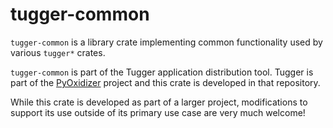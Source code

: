 # tugger-common

`tugger-common` is a library crate implementing common functionality
used by various `tugger*` crates.

`tugger-common` is part of the Tugger application distribution tool.
Tugger is part of the
[PyOxidizer](https://github.com/indygreg/PyOxidizer.git) project and
this crate is developed in that repository.

While this crate is developed as part of a larger project, modifications
to support its use outside of its primary use case are very much welcome!
